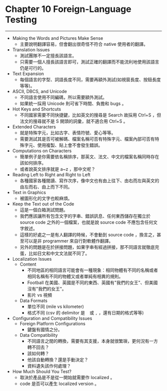 # Chapter 10 Foreign-Language Testing

---

- Making the Words and Pictures Make Sense
  - 主要說明翻譯容易，但會翻出很奇怪不符合 native 使用者的翻譯。
- Translation Issues
  - 測試團隊不一定擅長該語言。
  - 只需要一個人擅長該語言即可，測試正確的翻譯而不能流利地使用該語言仍是可行的。
- Text Expansion
  - 每個語言的字型、詞語長度不同，需要再額外測試(如視窗長度、按鈕長度等等)。
- ASCII, DBCS, and Unicode
  - 不同語言使用不同編碼，所以需要額外測試。
  - 如果統一採用 Unicode 則可省下時間、負擔和 bugs 。
- Hot Keys and Shortcuts
  - 不同國家需要不同快捷鍵，比如英文的搜尋是 Search 故採用 Ctrl+S ，但法文的搜尋就不是 S 開頭的詞彙，就不適合用 Ctrl+S 。
- Extended Characters
  - 就是特殊字元，比如古字、表情符號、愛心等等。
  - 需要測試其是否可被解碼、檔案名稱可否有特殊字元、檔案內部可否有特殊字元、使用複製、貼上會不會發生錯誤。
- Computations on Characters
  - 簡單例子是你需要依名稱排序，那英文、法文、中文的檔案名稱同時存在該如何排序。
  - 或者說英文排序就是 a~z ，那中文呢？
- Reading Left to Right and Right to Left
  - 各種國家各種閱讀、寫作次序，像中文也有由上往下、由右而左與英文的由左而右、由上而下不同。
- Text in Graphics
  - 被圖形化的文字也較麻煩。
- Keep the Text out of the Code
  - 這是一個白箱測試問題。
  - 我們應該讓所有包含文字的字串、錯誤訊息、任何東西儲存在獨立於 source code 之外的一個檔案，也就是說 source code 不應包含任何文字敘述。
  - 這樣的好處之一是有人翻譯的時候，不會動到 source code ，換言之，甚至可以是非 programmer 來自行對軟體作翻譯。
  - 另外的問題是在於拼接問題，如果字串有經過拼接，那不同語言就徹底完蛋，比如日文和中文文法就不同了。
- Localization Issues
  - Content
    - 不同地區的相同語言可能會有一種現象：相同物體有不同的名稱或者相同名稱有不同的物體又或者單純有相異的規則。
    - Football 在美國、英國是不同的東西、英國有"我們的女王"、但美國沒有"我們的女王"。
    - 影片 vs 視頻
  - Data Formats
    - 單位不同 (mile vs kilometer)
    - 格式不同 (csv 的 delimitor 是 ` ` 或 `,` ，還有日期的格式等等)
- Configuration and Compatibility Issues
  - Foreign Platform Configurations
    - 鍵盤有國情之分。
  - Data Compatibility
    - 不同語言之間的轉換，需要有其支援，本身就很繁瑣，更何況有一方轉不回去？
    - 該如何轉？
    - 他該自動轉換？還是手動決定？
    - 資料遺失該作何處理？
- How Much Should You Test?
  - 取決於產品是不是從一開始就需要作 localized 。
  - code 是否可以產生 localized version 。